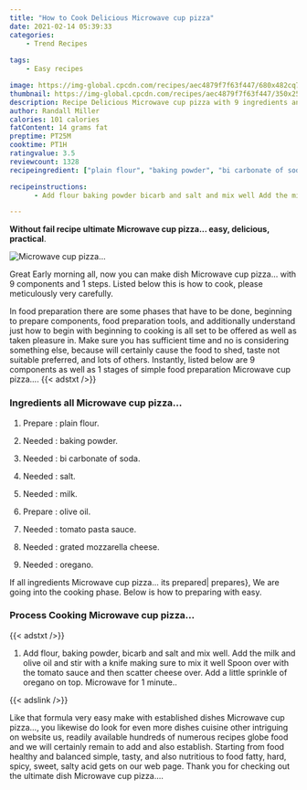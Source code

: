 ```yaml
---
title: "How to Cook Delicious Microwave cup pizza"
date: 2021-02-14 05:39:33
categories:
    - Trend Recipes
    
tags:
    - Easy recipes

image: https://img-global.cpcdn.com/recipes/aec4879f7f63f447/680x482cq70/microwave-cup-pizza-recipe-main-photo.jpg
thumbnail: https://img-global.cpcdn.com/recipes/aec4879f7f63f447/350x250cq70/microwave-cup-pizza-recipe-main-photo.jpg
description: Recipe Delicious Microwave cup pizza with 9 ingredients and 1 stages of easy cooking.
author: Randall Miller
calories: 101 calories
fatContent: 14 grams fat
preptime: PT25M
cooktime: PT1H
ratingvalue: 3.5
reviewcount: 1328
recipeingredient: ["plain flour", "baking powder", "bi carbonate of soda", "salt", "milk", "olive oil", "tomato pasta sauce", "grated mozzarella cheese", "oregano"]

recipeinstructions: 
      - Add flour baking powder bicarb and salt and mix well Add the milk and olive oil and stir with a knife making sure to mix it well Spoon over with the tomato sauce and then scatter cheese over Add a little sprinkle of oregano on top Microwave for 1 minute

---
```




**Without fail recipe ultimate Microwave cup pizza... easy, delicious, practical**. 


![Microwave cup pizza...](https://img-global.cpcdn.com/recipes/aec4879f7f63f447/680x482cq70/microwave-cup-pizza-recipe-main-photo.jpg "Microwave cup pizza...")




Great Early morning all, now you can make dish Microwave cup pizza... with 9 components and 1 steps. Listed below this is how to cook, please meticulously very carefully.

In food preparation there are some phases that have to be done, beginning to prepare components, food preparation tools, and additionally understand just how to begin with beginning to cooking is all set to be offered as well as taken pleasure in. Make sure you has sufficient time and no is considering something else, because will certainly cause the food to shed, taste not suitable preferred, and lots of others. Instantly, listed below are 9 components as well as 1 stages of simple food preparation Microwave cup pizza....
{{< adstxt />}}

### Ingredients all Microwave cup pizza...


1. Prepare  : plain flour.

1. Needed  : baking powder.

1. Needed  : bi carbonate of soda.

1. Needed  : salt.

1. Needed  : milk.

1. Prepare  : olive oil.

1. Needed  : tomato pasta sauce.

1. Needed  : grated mozzarella cheese.

1. Needed  : oregano.



If all ingredients Microwave cup pizza... its prepared| prepares}, We are going into the cooking phase. Below is how to preparing with easy.

### Process Cooking Microwave cup pizza...

{{< adstxt />}}


1. Add flour, baking powder, bicarb and salt and mix well. Add the milk and olive oil and stir with a knife making sure to mix it well Spoon over with the tomato sauce and then scatter cheese over. Add a little sprinkle of oregano on top. Microwave for 1 minute..





{{< adslink />}}

Like that formula very easy make with established dishes Microwave cup pizza..., you likewise do look for even more dishes cuisine other intriguing on website us, readily available hundreds of numerous recipes globe food and we will certainly remain to add and also establish. Starting from food healthy and balanced simple, tasty, and also nutritious to food fatty, hard, spicy, sweet, salty acid gets on our web page. Thank you for checking out the ultimate dish Microwave cup pizza....
